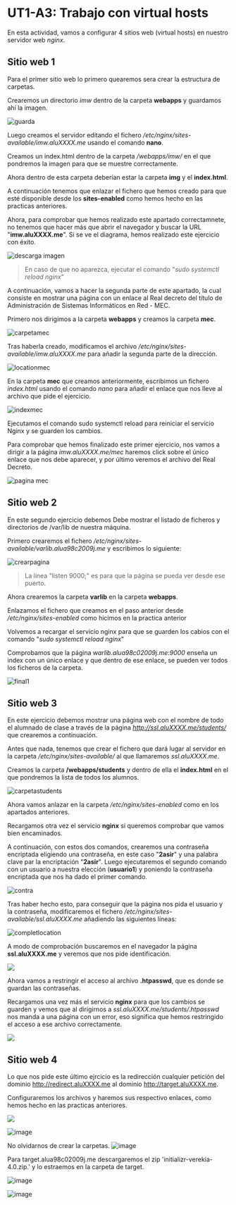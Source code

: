 # **UT1-A3: Trabajo con virtual hosts**

En esta actividad, vamos a configurar 4 sitios web (virtual hosts) en nuestro servidor web *nginx*.

## Sitio web 1

Para el primer sitio web lo primero quearemos sera crear la estructura de carpetas.

Crearemos un directorio *imw* dentro de la carpeta **webapps** y guardamos ahí la imagen.

![guarda](https://github.com/DAVIDQR22/imw23_davidquintero/blob/main/ut1/a3/img/3sitioimw.png)

 Luego creamos el servidor editando el fichero */etc/nginx/sites-available/imw.aluXXXX.me* usando el comando **nano**.

 Creamos un index.html dentro de la carpeta */webapps/imw/* en el que pondremos la imagen para que se muestre correctamente.

 Ahora dentro de esta carpeta deberían estar la carpeta **img** y el **index.html**.

A continuación tenemos que enlazar el fichero que hemos creado para que esté disponible desde los **sites-enabled** como hemos hecho en las practicas anteriores.

Ahora, para comprobar que hemos realizado este apartado correctamnete, no tenemos que hacer más que abrir el navegador y buscar la URL "**imw.aluXXXX.me**". Si se ve el diagrama, hemos realizado este ejercicio con éxito.

![descarga imagen](https://github.com/DAVIDQR22/imw23_davidquintero/blob/main/ut1/a3/img/2sitioimw.png)

>En caso de que no aparezca, ejecutar el comando "*sudo systemctl reload nginx*"

A continuación, vamos a hacer la segunda parte de este apartado, la cual consiste en mostrar una página con un enlace al Real decreto del título de Administración de Sistemas Informáticos en Red - MEC.

Primero nos dirigimos a la carpeta **webapps** y creamos la carpeta **mec**.

![carpetamec](https://github.com/DAVIDQR22/imw23_davidquintero/blob/main/ut1/a3/img/3-3sitioimw.png)

Tras haberla creado, modificamos el archivo */etc/nginx/sites-available/imw.aluXXXX.me* para añadir la segunda parte de la dirección.

![locationmec](https://github.com/DAVIDQR22/imw23_davidquintero/blob/main/ut1/a3/img/3-5sitioimw.png)

En la carpeta **mec** que creamos anteriormente, escribimos un fichero *index.html* usando el comando *nano* para añadir el enlace que nos lleve al archivo que pide el ejercicio.

![indexmec](https://github.com/DAVIDQR22/imw23_davidquintero/blob/main/ut1/a3/img/3-4sitioimw.png)

Ejecutamos el comando sudo systemctl reload para reiniciar el servicio Nginx y se guarden los cambios.

Para comprobar que hemos finalizado este primer ejercicio, nos vamos a dirigir a la página *imw.aluXXXX.me/mec* haremos click sobre el único enlace que nos debe aparecer, y por último veremos el archivo del Real Decreto.

![pagina mec](https://github.com/DAVIDQR22/imw23_davidquintero/blob/main/ut1/a3/img/2-2sitioimw.png)

## Sitio web 2

En este segundo ejercicio debemos Debe mostrar el listado de ficheros y directorios de /var/lib de nuestra máquina.

Primero crearemos el fichero */etc/nginx/sites-available/varlib.alua98c2009j.me* y escribimos lo siguiente:

![crearpagina](https://github.com/DAVIDQR22/imw23_davidquintero/blob/main/ut1/a3/img/3-2sitiovarlib.png?raw=true)

>La línea "listen 9000;" es para que la página se pueda ver desde ese puerto.

Ahora crearemos la carpeta **varlib** en la carpeta **webapps**.

Enlazamos el fichero que creamos en el paso anterior desde */etc/nginx/sites-enabled* como hicimos en la practica anterior

Volvemos a recargar el servicio nginx para que se guarden los cabios con el comando "*sudo systemctl reload nginx*"

Comprobamos que la página *warlib.alua98c02009j.me:9000* enseña un index con un único enlace y que dentro de ese enlace, se pueden ver todos los ficheros de la carpeta.

![final1](https://github.com/DAVIDQR22/imw23_davidquintero/blob/main/ut1/a3/img/3sitiovarlib.png?raw=true)

## Sitio web 3

En este ejercicio debemos mostrar una página web con el nombre de todo el alumnado de clase a través de la página *http://ssl.aluXXXX.me/students/* que crearemos a continuación.

Antes que nada, tenemos que crear el fichero que dará lugar al servidor en la carpeta */etc/nginx/sites-available/* al que llamaremos *ssl.aluXXXX.me*.

Creamos la carpeta **/webapps/students** y dentro de ella el **index.html** en el que pondremos la lista de todos los alumnos.

![carpetastudents](https://github.com/DAVIDQR22/imw23_davidquintero/blob/main/ut1/a3/img/5sitiossl.png?raw=true)

Ahora vamos anlazar en la carpeta */etc/nginx/sites-enabled* como en los apartados anteriores.

Recargamos otra vez el servicio **nginx** si queremos comprobar que vamos bien encaminados.


A continuación, con estos dos comandos, crearemos una contraseña encriptada eligiendo una contraseña, en este caso "**2asir**" y una palabra clave par la encriptación "**2asir**". Luego ejecutaremos el segundo comando con un usuario a nuestra elección (**usuario1**) y poniendo la contraseña encriptada que nos ha dado el primer comando.

![contra](https://github.com/DAVIDQR22/imw23_davidquintero/blob/main/ut1/a3/img/6sitiossl.png)

Tras haber hecho esto, para conseguir que la página nos pida el usuario y la contraseña, modificaremos el fichero */etc/nginx/sites-available/ssl.aluXXXX.me* añadiendo las siguientes líneas:

![completlocation](https://github.com/DAVIDQR22/imw23_davidquintero/blob/main/ut1/a3/img/4sitiossl.png?raw=true)

A modo de comprobación buscaremos en el navegador la página **ssl.aluXXXX.me** y veremos que nos pide identificación.

![](https://github.com/DAVIDQR22/imw23_davidquintero/blob/main/ut1/a3/img/7sitiossl.png?raw=true)

Ahora vamos a restringir el acceso al archivo **.htpasswd**, que es donde se guardan las contraseñas.

Recargamos una vez más el servicio **nginx** para que los cambios se guarden y vemos que al dirigirnos a *ssl.aluXXXX.me/students/.htpasswd* nos manda a una página con un error, eso significa que hemos restringido el acceso a ese archivo correctamente.

![](https://github.com/DAVIDQR22/imw23_davidquintero/blob/main/ut1/a3/img/7-1sitiossl.png)

## Sitio web 4

Lo que nos pide este último ejrcicio es la  redirección cualquier petición del dominio http://redirect.aluXXXX.me al dominio http://target.aluXXXX.me.

Configuraremos los archivos y haremos sus respectivo enlaces, como hemos hecho en las practicas anteriores.

![](https://github.com/DAVIDQR22/imw23_davidquintero/blob/main/ut1/a3/img/8sitiosredirect.png?raw=true)

![image](https://github.com/DAVIDQR22/imw23_davidquintero/blob/main/ut1/a3/img/10sitiostarget.png)

No olvidarnos de crear la carpetas.
![image](https://user-images.githubusercontent.com/71705577/144633494-f578a861-2a14-4a8a-b05d-b0d295de31fa.png)

Para target.alua98c02009j.me descargaremos el zip 'initializr-verekia-4.0.zip.' y lo estraemos en la carpeta de target.

![image](https://user-images.githubusercontent.com/71705577/144633690-038ed70d-24de-4d55-88a2-f853872da12d.png)

![image](https://user-images.githubusercontent.com/71705577/144633727-04b8f287-73b1-42db-b176-86dd62c5e9fc.png)



